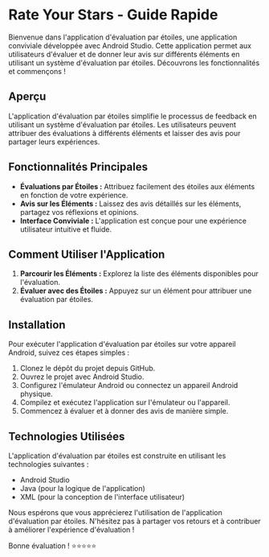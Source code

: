 # Rate Your Stars - Guide Rapide

Bienvenue dans l'application d'évaluation par étoiles, une application conviviale développée avec Android Studio. Cette application permet aux utilisateurs d'évaluer et de donner leur avis sur différents éléments en utilisant un système d'évaluation par étoiles. Découvrons les fonctionnalités et commençons !

## Aperçu

L'application d'évaluation par étoiles simplifie le processus de feedback en utilisant un système d'évaluation par étoiles. Les utilisateurs peuvent attribuer des évaluations à différents éléments et laisser des avis pour partager leurs expériences.

## Fonctionnalités Principales

- **Évaluations par Étoiles :** Attribuez facilement des étoiles aux éléments en fonction de votre expérience.
- **Avis sur les Éléments :** Laissez des avis détaillés sur les éléments, partagez vos réflexions et opinions.
- **Interface Conviviale :** L'application est conçue pour une expérience utilisateur intuitive et fluide.

## Comment Utiliser l'Application

1. **Parcourir les Éléments :** Explorez la liste des éléments disponibles pour l'évaluation.
2. **Évaluer avec des Étoiles :** Appuyez sur un élément pour attribuer une évaluation par étoiles.

## Installation

Pour exécuter l'application d'évaluation par étoiles sur votre appareil Android, suivez ces étapes simples :

1. Clonez le dépôt du projet depuis GitHub.
2. Ouvrez le projet avec Android Studio.
3. Configurez l'émulateur Android ou connectez un appareil Android physique.
4. Compilez et exécutez l'application sur l'émulateur ou l'appareil.
5. Commencez à évaluer et à donner des avis de manière simple.

## Technologies Utilisées

L'application d'évaluation par étoiles est construite en utilisant les technologies suivantes :

- Android Studio
- Java (pour la logique de l'application)
- XML (pour la conception de l'interface utilisateur)

Nous espérons que vous apprécierez l'utilisation de l'application d'évaluation par étoiles. N'hésitez pas à partager vos retours et à contribuer à améliorer l'expérience d'évaluation !

Bonne évaluation ! ⭐⭐⭐⭐⭐